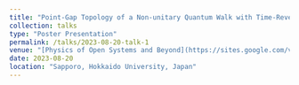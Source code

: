 ```yaml
---
title: "Point-Gap Topology of a Non-unitary Quantum Walk with Time-Reversal Symmetry."
collection: talks
type: "Poster Presentation"
permalink: /talks/2023-08-20-talk-1
venue: "[Physics of Open Systems and Beyond](https://sites.google.com/view/pos-byd/home?authuser=0)"
date: 2023-08-20
location: "Sapporo, Hokkaido University, Japan"
---
```


